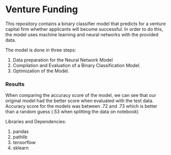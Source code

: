 # Venture Funding

This repository contains a binary classifier model that predicts for a venture capital firm whether applicants will become successful. In order to do this, the model uses machine learning and neural networks with the provided data.

The model is done in three steps:
1) Data preparation for the Neural Network Model
2) Compilation and Evaluation of a Binary Classification Model.
3) Optimization of the Model.

### Results
When comparing the accuracy score of the model, we can see that our original model had the better score when evaluated with the test data. Accuracy score for the models was between .72 and .73 which is better than a random guess (.53 when splitting the data on notebook)

Libraries and Dependencies:
1) pandas
2) pathlib
3) tensorflow
4) sklearn
